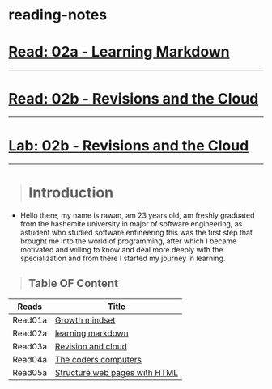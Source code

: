 # reading-notes


# [Read: 02a - Learning Markdown](https://rawankh98.github.io/reading-notes/read6)

<hr>

# [Read: 02b -  Revisions and the Cloud](https://rawankh98.github.io/reading-notes/read7)

<hr>

# [Lab: 02b - Revisions and the Cloud](https://rawankh98.github.io/reading-notes/read8)



<hr>

># Introduction

* Hello there, my name is rawan, am 23 years old, am freshly graduated from the hashemite university in major of software engineering, as  astudent who studied software enfineering this was the first step that brought me into the world of programming, after which I became motivated and willing to know and deal more deeply with the specialization and from there I started my journey in learning.



>## Table OF Content 

|Reads|Title|
|---|---|
|Read01a|[Growth mindset](https://rawankh98.github.io/reading-notes/read01a)|
|Read02a|[learning markdown](https://rawankh98.github.io/reading-notes/read02a)|
|Read03a|[Revision and cloud](https://rawankh98.github.io/reading-notes/Read03a)|
|Read04a|[The coders computers](https://rawankh98.github.io/reading-notes/read04a)|
|Read05a|[Structure web pages with HTML](https://rawankh98.github.io/reading-notes/read05a)|
